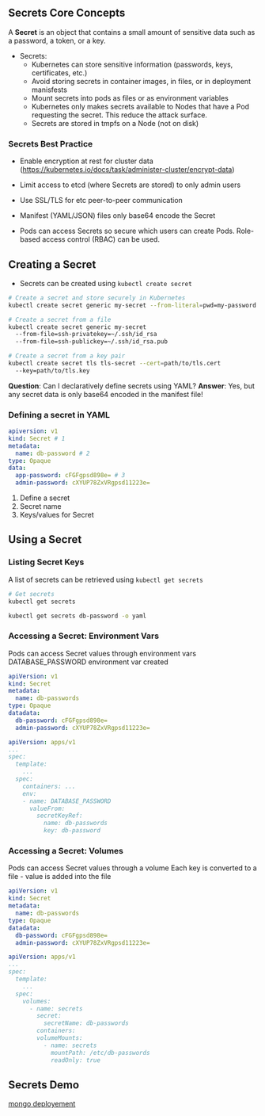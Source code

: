 
## Secrets Core Concepts


A __Secret__ is an object that contains a small amount of sensitive data such as a password, a token, or a key.

* Secrets:
  - Kubernetes can store sensitive information (passwords, keys, certificates, etc.)
  - Avoid storing secrets in container images, in files, or in deployment manisfests
  - Mount secrets into pods as files or as environment variables
  - Kubernetes only makes secrets available to Nodes that have a Pod requesting the secret. This reduce the attack surface.
  - Secrets are stored in tmpfs on a Node (not on disk)

### Secrets Best Practice

* Enable encryption at rest for cluster data (https://kubernetes.io/docs/task/administer-cluster/encrypt-data)

* Limit access to etcd (where Secrets are stored) to only admin users

* Use SSL/TLS for etc peer-to-peer communication

* Manifest (YAML/JSON) files only base64 encode the Secret

* Pods can access Secrets so secure which users can create Pods. Role-based access control (RBAC) can be used.

## Creating a Secret

* Secrets can be created using `kubectl create secret`

```bash
# Create a secret and store securely in Kubernetes
kubectl create secret generic my-secret --from-literal=pwd=my-password

# Create a secret from a file 
kubectl create secret generic my-secret
  --from-file=ssh-privatekey=~/.ssh/id_rsa
  --from-file=ssh-publickey=~/.ssh/id_rsa.pub

# Create a secret from a key pair
kubectl create secret tls tls-secret --cert=path/to/tls.cert
  --key=path/to/tls.key
```

**Question**: Can I declaratively define secrets using YAML?
**Answer**: Yes, but any secret data is only base64 encoded in the manifest file! 

### Defining a secret in YAML

```yml
apiversion: v1
kind: Secret # 1
metadata:
  name: db-password # 2
type: Opaque
data:
  app-password: cFGFgpsd898e= # 3
  admin-password: cXYUP78ZxVRgpsd11223e=
```

1. Define a secret
2. Secret name
3. Keys/values for Secret

## Using a Secret

### Listing Secret Keys

A list of secrets can be retrieved using `kubectl get secrets`

```bash
# Get secrets
kubectl get secrets
```

```bash
kubectl get secrets db-password -o yaml
```

### Accessing a Secret: Environment Vars

Pods can access Secret values through environment vars
DATABASE_PASSWORD environment var created

```yaml
apiVersion: v1
kind: Secret
metadata:
  name: db-passwords
type: Opaque
datadata:
  db-password: cFGFgpsd898e=
  admin-password: cXYUP78ZxVRgpsd11223e=
```

```yaml
apiVersion: apps/v1
...
spec:
  template:
    ...
  spec:
    containers: ...
    env:
    - name: DATABASE_PASSWORD
      valueFrom:
        secretKeyRef:
          name: db-passwords
          key: db-password
```

### Accessing a Secret: Volumes

Pods can access Secret values through a volume
Each key is converted to a file - value is added into the file

```yaml
apiVersion: v1
kind: Secret
metadata:
  name: db-passwords
type: Opaque
datadata:
  db-password: cFGFgpsd898e=
  admin-password: cXYUP78ZxVRgpsd11223e=
```

```yaml
apiVersion: apps/v1
...
spec:
  template:
    ...
  spec:
    volumes:
      - name: secrets
        secret:
          secretName: db-passwords
        containers:
        volumeMounts:
          - name: secrets
            mountPath: /etc/db-passwords
            readOnly: true

```

## Secrets Demo

[mongo deployement](01-k8s-basic-features/06-secrets/02-secrets-demo)
